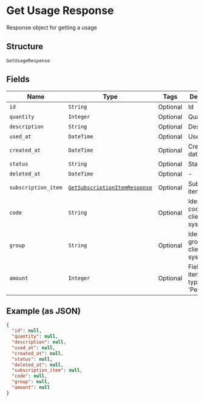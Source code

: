 
# Get Usage Response

Response object for getting a usage

## Structure

`GetUsageResponse`

## Fields

| Name | Type | Tags | Description |
|  --- | --- | --- | --- |
| `id` | `String` | Optional | Id |
| `quantity` | `Integer` | Optional | Quantity |
| `description` | `String` | Optional | Description |
| `used_at` | `DateTime` | Optional | Used at |
| `created_at` | `DateTime` | Optional | Creation date |
| `status` | `String` | Optional | Status |
| `deleted_at` | `DateTime` | Optional | - |
| `subscription_item` | [`GetSubscriptionItemResponse`](../../doc/models/get-subscription-item-response.md) | Optional | Subscription item |
| `code` | `String` | Optional | Identification code in the client system |
| `group` | `String` | Optional | Identification group in the client system |
| `amount` | `Integer` | Optional | Field used in item scheme type 'Percent' |

## Example (as JSON)

```json
{
  "id": null,
  "quantity": null,
  "description": null,
  "used_at": null,
  "created_at": null,
  "status": null,
  "deleted_at": null,
  "subscription_item": null,
  "code": null,
  "group": null,
  "amount": null
}
```

